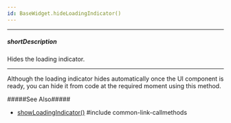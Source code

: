 ```yaml
---
id: BaseWidget.hideLoadingIndicator()
---
```

---
##### shortDescription
Hides the loading indicator.

---
Although the loading indicator hides automatically once the UI component is ready, you can hide it from code at the required moment using this method.

#####See Also#####
- [showLoadingIndicator()](/api-reference/10%20UI%20Components/BaseWidget/3%20Methods/showLoadingIndicator().md '{basewidgetpath}/Methods#showLoadingIndicator')
#include common-link-callmethods